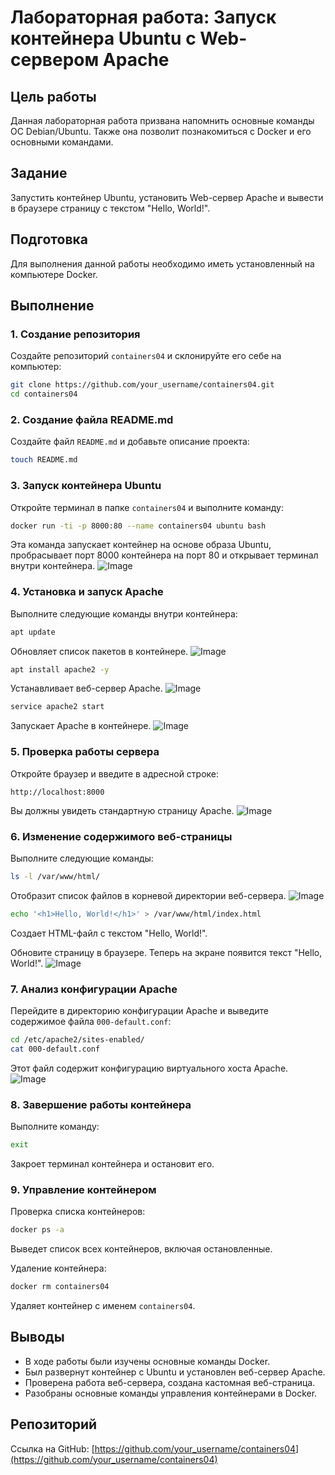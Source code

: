 # Лабораторная работа: Запуск контейнера Ubuntu с Web-сервером Apache

## Цель работы
Данная лабораторная работа призвана напомнить основные команды ОС Debian/Ubuntu. Также она позволит познакомиться с Docker и его основными командами.

## Задание
Запустить контейнер Ubuntu, установить Web-сервер Apache и вывести в браузере страницу с текстом "Hello, World!".

## Подготовка
Для выполнения данной работы необходимо иметь установленный на компьютере Docker.

## Выполнение

### 1. Создание репозитория
Создайте репозиторий `containers04` и склонируйте его себе на компьютер:
```sh
git clone https://github.com/your_username/containers04.git
cd containers04
```

### 2. Создание файла README.md
Создайте файл `README.md` и добавьте описание проекта:
```sh
touch README.md
```

### 3. Запуск контейнера Ubuntu
Откройте терминал в папке `containers04` и выполните команду:
```sh
docker run -ti -p 8000:80 --name containers04 ubuntu bash
```
Эта команда запускает контейнер на основе образа Ubuntu, пробрасывает порт 8000 контейнера на порт 80 и открывает терминал внутри контейнера.
![Image](https://github.com/user-attachments/assets/d24e7652-5938-4cf7-842a-9d445d062d48)


### 4. Установка и запуск Apache
Выполните следующие команды внутри контейнера:
```sh
apt update
```
Обновляет список пакетов в контейнере.
![Image](https://github.com/user-attachments/assets/46b9fc28-4b7e-43ee-9777-bc123b5bc0db)
```sh
apt install apache2 -y
```
Устанавливает веб-сервер Apache.
![Image](https://github.com/user-attachments/assets/3ce91172-5ee2-4384-8b4b-c1523469b228)
```sh
service apache2 start
```
Запускает Apache в контейнере.
![Image](https://github.com/user-attachments/assets/911d237b-4ef6-4435-8c14-f6d35ef7207e)

### 5. Проверка работы сервера
Откройте браузер и введите в адресной строке:
```
http://localhost:8000
```
Вы должны увидеть стандартную страницу Apache.
![Image](https://github.com/user-attachments/assets/7a941de5-dad7-46c1-9c5a-2ba50f8eee63)

### 6. Изменение содержимого веб-страницы
Выполните следующие команды:
```sh
ls -l /var/www/html/
```
Отобразит список файлов в корневой директории веб-сервера.
![Image](https://github.com/user-attachments/assets/7d3be885-42a6-4130-a085-4533e39a264b)
```sh
echo '<h1>Hello, World!</h1>' > /var/www/html/index.html
```
Создает HTML-файл с текстом "Hello, World!".

Обновите страницу в браузере. Теперь на экране появится текст "Hello, World!".
![Image](https://github.com/user-attachments/assets/6de9b7c9-4d7a-469b-a050-c4d877f71430)

### 7. Анализ конфигурации Apache
Перейдите в директорию конфигурации Apache и выведите содержимое файла `000-default.conf`:
```sh
cd /etc/apache2/sites-enabled/
cat 000-default.conf
```
Этот файл содержит конфигурацию виртуального хоста Apache.
![Image](https://github.com/user-attachments/assets/df34a200-7729-4b39-9944-e906ec47bea7)

### 8. Завершение работы контейнера
Выполните команду:
```sh
exit
```
Закроет терминал контейнера и остановит его.

### 9. Управление контейнером
Проверка списка контейнеров:
```sh
docker ps -a
```
Выведет список всех контейнеров, включая остановленные.

Удаление контейнера:
```sh
docker rm containers04
```
Удаляет контейнер с именем `containers04`.

## Выводы
- В ходе работы были изучены основные команды Docker.
- Был развернут контейнер с Ubuntu и установлен веб-сервер Apache.
- Проверена работа веб-сервера, создана кастомная веб-страница.
- Разобраны основные команды управления контейнерами в Docker.

## Репозиторий
Ссылка на GitHub: [https://github.com/your_username/containers04](https://github.com/your_username/containers04)

